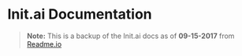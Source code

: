 # Init.ai Documentation

> **Note:** This is a backup of the Init.ai docs as of **09-15-2017** from [Readme.io](readme.io)


